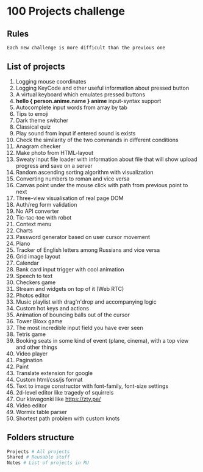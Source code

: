 # 100 Projects challenge

## Rules
```bash
Each new challenge is more difficult than the previous one
```

## List of projects
1. Logging mouse coordinates
2. Logging KeyCode and other useful information about pressed button
3. A virtual keyboard which emulates pressed buttons
4. **hello { person.anime.name } anime** input-syntax support
5. Autocomplete input words from array by tab
6. Tips to emoji
7. Dark theme switcher
8. Classical quiz
9. Play sound from input if entered sound is exists
10. Check the similarity of the two commands in different conditions
11. Anagram checker
12. Make photo from HTML-layout
13. Sweaty input file loader with information about file that will show upload progress and save on a server
14. Random ascending sorting algorithm with visualization
15. Converting numbers to roman and vice versa
16. Canvas point under the mouse click with path from previous point to next
17. Three-view visualisation of real page DOM
18. Auth/reg form validation
19. No API converter
20. Tic-tac-toe with robot
21. Context menu
22. Charts
23. Password generator based on user cursor movement
24. Piano
25. Tracker of English letters among Russians and vice versa
26. Grid image layout
27. Calendar 
28. Bank card input trigger with cool animation
29. Speech to text
30. Checkers game
31. Stream and widgets on top of it (Web RTC) 
32. Photos editor
33. Music playlist with drag'n'drop and accompanying logic
34. Custom hot keys and actions
35. Animation of bouncing balls out of the cursor
36. Tower Bloxx game
37. The most incredible input field you have ever seen
38. Tetris game
39. Booking seats in some kind of event (plane, cinema), with a top view and other things
40. Video player
41. Pagination
42. Paint
43. Translate extension for google
44. Custom html/css/js format
45. Text to image constructor with font-family, font-size settings
46. 2d-level editor like tragedy of squirrels
47. Our klavagonki like https://zty.pe/
48. Video editor
49. Wormix table parser
50. Shortest path problem with custom knots

## Folders structure
```python
Projects # All projects
Shared # Reusable stuff
Notes # List of projects in RU
```
